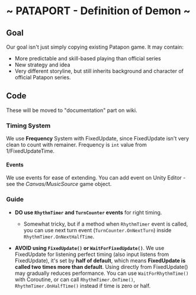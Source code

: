 # ~ PATAPORT - Definition of Demon ~

## Goal

Our goal isn't just simply copying existing Patapon game. It may contain:

* More predictable and skill-based playing than official series
* New strategy and idea
* Very different storyline, but still inherits background and character of official Patapon series.

## Code

These will be moved to "documentation" part on wiki.

### Timing System

We use **Frequency** System with FixedUpdate, since FixedUpdate isn't very clean to count with remainer. Frequency is `int` value from 1/FixedUpdateTime.

#### Events

We use events for ease of extending. You can add event on Unity Editor - see the *Canvas/MusicSource* game object.

### Guide

* **DO use `RhythmTimer` and `TurnCounter` events** for right timing.
  * Somewhat tricky, but if a method when `RhythmTimer` event is called, you can use next turn event (`TurnCounter.OnNextTurn`) inside `RhythmTimer.OnNextHalfTime`.

* **AVOID using `FixedUpdate()` or `WaitForFixedUpdate()`**. We use FixedUpdate for listening perfect timing (also input listens from FixedUpdate), it's set by **half of default**, which means **FixedUpdate is called two times more than default**. Using directly from FixedUpdate() may gradually reduces performance. You can use `WaitForRhythmTime()` with Coroutine, or can call `RhythmTimer.OnTime()`,  `RhythmTimer.OnHalfTime()` instead if time is zero or half.
